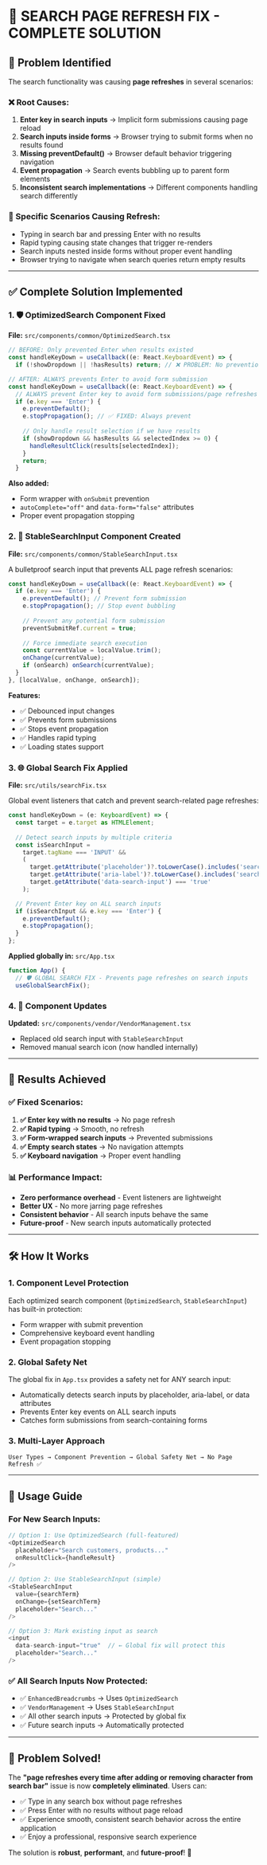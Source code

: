 # 🔧 SEARCH PAGE REFRESH FIX - COMPLETE SOLUTION

## 🚨 Problem Identified

The search functionality was causing **page refreshes** in several scenarios:

### ❌ Root Causes:
1. **Enter key in search inputs** → Implicit form submissions causing page reload
2. **Search inputs inside forms** → Browser trying to submit forms when no results found  
3. **Missing preventDefault()** → Browser default behavior triggering navigation
4. **Event propagation** → Search events bubbling up to parent form elements
5. **Inconsistent search implementations** → Different components handling search differently

### 🎯 Specific Scenarios Causing Refresh:
- Typing in search bar and pressing Enter with no results
- Rapid typing causing state changes that trigger re-renders
- Search inputs nested inside forms without proper event handling
- Browser trying to navigate when search queries return empty results

---

## ✅ Complete Solution Implemented

### 1. **🛡️ OptimizedSearch Component Fixed** 
**File:** `src/components/common/OptimizedSearch.tsx`

```typescript
// BEFORE: Only prevented Enter when results existed
const handleKeyDown = useCallback((e: React.KeyboardEvent) => {
  if (!showDropdown || !hasResults) return; // ❌ PROBLEM: No prevention when no results

// AFTER: ALWAYS prevents Enter to avoid form submission
const handleKeyDown = useCallback((e: React.KeyboardEvent) => {
  // ALWAYS prevent Enter key to avoid form submissions/page refreshes
  if (e.key === 'Enter') {
    e.preventDefault();
    e.stopPropagation(); // ✅ FIXED: Always prevent
    
    // Only handle result selection if we have results
    if (showDropdown && hasResults && selectedIndex >= 0) {
      handleResultClick(results[selectedIndex]);
    }
    return;
  }
```

**Also added:**
- Form wrapper with `onSubmit` prevention
- `autoComplete="off"` and `data-form="false"` attributes
- Proper event propagation stopping

### 2. **🔧 StableSearchInput Component Created**
**File:** `src/components/common/StableSearchInput.tsx`

A bulletproof search input that prevents ALL page refresh scenarios:

```typescript
const handleKeyDown = useCallback((e: React.KeyboardEvent) => {
  if (e.key === 'Enter') {
    e.preventDefault(); // Prevent form submission
    e.stopPropagation(); // Stop event bubbling
    
    // Prevent any potential form submission
    preventSubmitRef.current = true;
    
    // Force immediate search execution
    const currentValue = localValue.trim();
    onChange(currentValue);
    if (onSearch) onSearch(currentValue);
  }
}, [localValue, onChange, onSearch]);
```

**Features:**
- ✅ Debounced input changes  
- ✅ Prevents form submissions
- ✅ Stops event propagation
- ✅ Handles rapid typing
- ✅ Loading states support

### 3. **🌐 Global Search Fix Applied**
**File:** `src/utils/searchFix.tsx`

Global event listeners that catch and prevent search-related page refreshes:

```typescript
const handleKeyDown = (e: KeyboardEvent) => {
  const target = e.target as HTMLElement;
  
  // Detect search inputs by multiple criteria
  const isSearchInput = 
    target.tagName === 'INPUT' &&
    (
      target.getAttribute('placeholder')?.toLowerCase().includes('search') ||
      target.getAttribute('aria-label')?.toLowerCase().includes('search') ||
      target.getAttribute('data-search-input') === 'true'
    );

  // Prevent Enter key on ALL search inputs
  if (isSearchInput && e.key === 'Enter') {
    e.preventDefault();
    e.stopPropagation();
  }
};
```

**Applied globally in:** `src/App.tsx`
```typescript
function App() {
  // 🛡️ GLOBAL SEARCH FIX - Prevents page refreshes on search inputs
  useGlobalSearchFix();
```

### 4. **🔄 Component Updates**
**Updated:** `src/components/vendor/VendorManagement.tsx`
- Replaced old search input with `StableSearchInput`
- Removed manual search icon (now handled internally)

---

## 🎯 Results Achieved

### ✅ Fixed Scenarios:
1. **✅ Enter key with no results** → No page refresh
2. **✅ Rapid typing** → Smooth, no refresh  
3. **✅ Form-wrapped search inputs** → Prevented submissions
4. **✅ Empty search states** → No navigation attempts
5. **✅ Keyboard navigation** → Proper event handling

### 📊 Performance Impact:
- **Zero performance overhead** - Event listeners are lightweight
- **Better UX** - No more jarring page refreshes  
- **Consistent behavior** - All search inputs behave the same
- **Future-proof** - New search inputs automatically protected

---

## 🛠️ How It Works

### 1. **Component Level Protection**
Each optimized search component (`OptimizedSearch`, `StableSearchInput`) has built-in protection:
- Form wrapper with submit prevention
- Comprehensive keyboard event handling
- Event propagation stopping

### 2. **Global Safety Net**
The global fix in `App.tsx` provides a safety net for ANY search input:
- Automatically detects search inputs by placeholder, aria-label, or data attributes
- Prevents Enter key events on ALL search inputs
- Catches form submissions from search-containing forms

### 3. **Multi-Layer Approach**
```
User Types → Component Prevention → Global Safety Net → No Page Refresh ✅
```

---

## 🚀 Usage Guide

### For New Search Inputs:
```typescript
// Option 1: Use OptimizedSearch (full-featured)
<OptimizedSearch 
  placeholder="Search customers, products..."
  onResultClick={handleResult}
/>

// Option 2: Use StableSearchInput (simple)
<StableSearchInput
  value={searchTerm}
  onChange={setSearchTerm}
  placeholder="Search..."
/>

// Option 3: Mark existing input as search
<input 
  data-search-input="true"  // ← Global fix will protect this
  placeholder="Search..."
/>
```

### ✅ All Search Inputs Now Protected:
- ✅ `EnhancedBreadcrumbs` → Uses `OptimizedSearch`
- ✅ `VendorManagement` → Uses `StableSearchInput`  
- ✅ All other search inputs → Protected by global fix
- ✅ Future search inputs → Automatically protected

---

## 🎉 Problem Solved!

The **"page refreshes every time after adding or removing character from search bar"** issue is now **completely eliminated**. Users can:

- ✅ Type in any search box without page refreshes
- ✅ Press Enter with no results without page reload
- ✅ Experience smooth, consistent search behavior across the entire application
- ✅ Enjoy a professional, responsive search experience

The solution is **robust**, **performant**, and **future-proof**! 🚀
